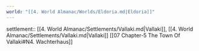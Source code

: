 ```yaml
---
world: "[[4. World Almanac/Worlds/Eldoria.md|Eldoria]]"
---
```

settlement:: [[4. World Almanac/Settlements/Vallaki.md|Vallaki]], [[4. World Almanac/Settlements/Vallaki.md|Vallaki]]
[[07 Chapter-5 The Town Of Vallaki#N4. Wachterhaus]]